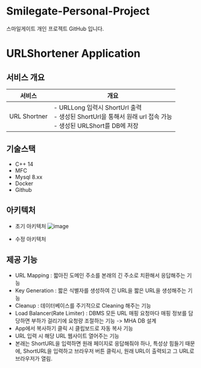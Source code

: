 # Smilegate-Personal-Project
스마일게이트 개인 프로젝트 GitHub 입니다.
# URLShortener Application

## 서비스 개요
|서비스|개요|
|---|---|
|URL Shortner|- URLLong 입력시 ShortUrl 출력<br>- 생성된 ShortUrl을 통해서 원래 url 접속 가능<br>- 생성된 URLShort를 DB에 저장|


## 기술스택
- C++ 14
- MFC
- Mysql 8.xx
- Docker
- Github

## 아키텍처
- 초기 아키텍처
![image](Smilegate-Personal-Project/img/캡처.PNG)

- 수정 아키텍처

## 제공 기능
- URL Mapping : 짧아진 도메인 주소를 본래의 긴 주소로 치환해서 응답해주는 기능
- Key Generation : 짧은 식별자를 생성하여 긴 URL을 짧은 URL을 생성해주는 기능
- Cleanup : 데이터베이스를 주기적으로 Cleaning 해주는 기능
- Load Balancer(Rate Limiter) : DBMS 모든 URL 매핑 요청마다 매핑 정보를 담당하면 부하가 걸리기에 요청량 조절하는 기능 -> MHA DB 설계
- App에서 복사하기 클릭 시 클립보드로 자동 복사 기능
- URL 입력 시 해당 URL 웹사이트 열어주는 기능
- 본래는 ShortURL을 입력하면 원래 페이지로 응답해줘야 하나, 특성상 힘들기 때문에, ShortURL을 입력하고 브라우저 버튼 클릭시, 원래 URL이 출력되고 그 URL로 브라우저가 열림.
